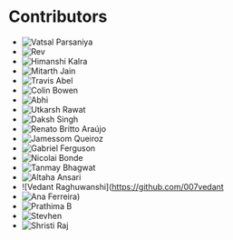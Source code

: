# Contributors
* ![Vatsal Parsaniya](https://github.com/Vatsalparsaniya)
* ![Rev](https://github.com/rev44)
* ![Himanshi Kalra](https://github.com/calra123 )
* ![Mitarth Jain](https://github.com/mitarthjain)
* ![Travis Abel](https://github.com/Tcabel-NotGate)
* ![Colin Bowen](https://github.com/colinbowen)
* ![Abhi](https://github.com/cruiz24)
* ![Utkarsh Rawat](https://github.com/usrbom)
* ![Daksh Singh](https://github.com/Daksh-Singh)
* ![Renato Britto Araújo](https://github.com/RenatoBrittoAraujo)
* ![Jamessom Queiroz](https://github.com/jamessom)
* ![Gabriel Ferguson](https://github.com/Gabriel416)
* ![Nicolai Bonde](https://github.com/neobonde)
* ![Tanmay Bhagwat](https://github.com/frizzid07)
* ![Altaha Ansari](https://github.com/altaha-ansari)
* ![Vedant Raghuwanshi](https://github.com/007vedant
* ![Ana Ferreira](https://github.com/anacdf))
* ![Prathima B](https://github.com/prathima-b)
* ![Stevhen](https://github.com/stevhens)
* ![Shristi Raj](https://github.com/enazuma11)